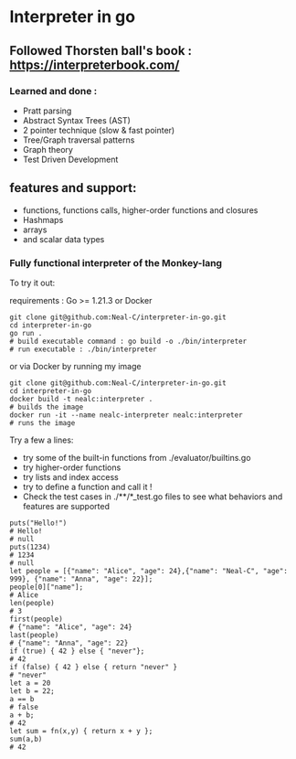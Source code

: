  # Interpreter in go
 
## Followed Thorsten ball's book : https://interpreterbook.com/
 
###  Learned and done :
- Pratt parsing
- Abstract Syntax Trees (AST)
- 2 pointer technique (slow & fast pointer)
- Tree/Graph traversal patterns
- Graph theory
- Test Driven Development 

## features and support:
- functions, functions calls, higher-order functions and closures
- Hashmaps
- arrays
- and scalar data types

### Fully functional interpreter of the Monkey-lang

To try it out:

requirements : Go >= 1.21.3 or Docker

```shell
git clone git@github.com:Neal-C/interpreter-in-go.git
cd interpreter-in-go
go run . 
# build executable command : go build -o ./bin/interpreter
# run executable : ./bin/interpreter
```

or via Docker by running my image

```shell
git clone git@github.com:Neal-C/interpreter-in-go.git
cd interpreter-in-go
docker build -t nealc:interpreter .
# builds the image
docker run -it --name nealc-interpreter nealc:interpreter 
# runs the image
```

Try a few a lines:

- try some of the built-in functions from ./evaluator/builtins.go
- try higher-order functions
- try lists and index access
- try to define a function and call it !
- Check the test cases in ./**/*_test.go files to see what behaviors and features are supported



```shell
puts("Hello!")
# Hello!
# null
puts(1234)
# 1234
# null
let people = [{"name": "Alice", "age": 24},{"name": "Neal-C", "age": 999}, {"name": "Anna", "age": 22}];
people[0]["name"];
# Alice
len(people)
# 3
first(people)
# {"name": "Alice", "age": 24}
last(people)
# {"name": "Anna", "age": 22} 
if (true) { 42 } else { "never"};
# 42
if (false) { 42 } else { return "never" }
# "never"
let a = 20
let b = 22;
a == b
# false
a + b;
# 42
let sum = fn(x,y) { return x + y };
sum(a,b)
# 42
```



